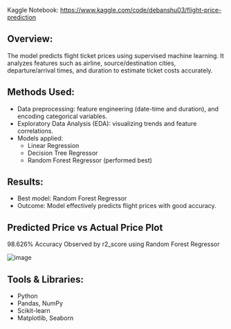 Kaggle Notebook: https://www.kaggle.com/code/debanshu03/flight-price-prediction

Overview:
---------
The model predicts flight ticket prices using supervised machine learning. It analyzes features such as airline, source/destination cities, departure/arrival times, 
and duration to estimate ticket costs accurately.

Methods Used:
-------------
- Data preprocessing: feature engineering (date-time and duration),
  and encoding categorical variables.
- Exploratory Data Analysis (EDA): visualizing trends and feature correlations.
- Models applied:
  * Linear Regression
  * Decision Tree Regressor
  * Random Forest Regressor (performed best)

Results:
--------
- Best model: Random Forest Regressor
- Outcome: Model effectively predicts flight prices with good accuracy.


Predicted Price vs Actual Price Plot                 
--------------------
98.626% Accuracy Observed by r2_score using Random Forest Regressor

  ![image](https://github.com/user-attachments/assets/2a46846c-7e28-4e86-9df2-af6fa37c73cd)


Tools & Libraries:
------------------
- Python
- Pandas, NumPy
- Scikit-learn
- Matplotlib, Seaborn

